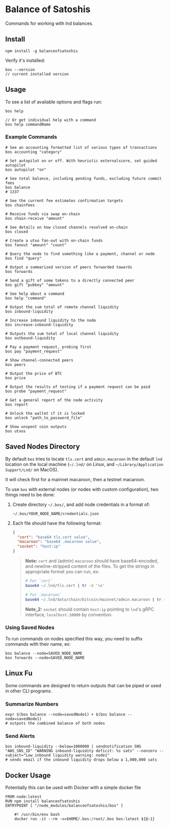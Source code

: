 # Balance of Satoshis

Commands for working with lnd balances.

## Install 

```shell
npm install -g balanceofsatoshis
```

Verify it's installed:

```shell
bos --version
// current installed version
``` 

## Usage

To see a list of available options and flags run: 
 
```shell
bos help

// Or get individual help with a command
bos help commandName
```

### Example Commands

```shell
# See an accounting formatted list of various types of transactions
bos accounting "category"

# Set autopilot on or off. With heuristic externalscore, set guided autopilot
bos autopilot "on"

# See total balance, including pending funds, excluding future commit fees
bos balance
# 1337

# See the current fee estimates confirmation targets
bos chainfees

# Receive funds via swap on-chain
bos chain-receive "amount"

# See details on how closed channels resolved on-chain
bos closed

# Create a utxo fan-out with on-chain funds
bos fanout "amount" "count"

# Query the node to find something like a payment, channel or node
bos find "query"

# Output a summarized version of peers forwarded towards
bos forwards

# Send a gift of some tokens to a directly connected peer
bos gift "pubkey" "amount"

# See help about a command
bos help "command"

# Output the sum total of remote channel liquidity
bos inbound-liquidity

# Increase inbound liquidity to the node
bos increase-inbound-liquidity

# Outputs the sum total of local channel liquidity
bos outbound-liquidity

# Pay a payment request, probing first
bos pay "payment_request"

# Show channel-connected peers
bos peers

# Output the price of BTC
bos price

# Output the results of testing if a payment request can be paid
bos probe "payment_request"

# Get a general report of the node activity
bos report

# Unlock the wallet if it is locked
bos unlock "path_to_password_file"

# Show unspent coin outputs
bos utxos
```

## Saved Nodes Directory

By default `bos` tries to locate `tls.cert` and `admin.macaroon` in the default
`lnd` location on the local machine (`~/.lnd/` on Linux, and
`~/Library/Application Support/Lnd/` on MacOS). 

It will check first for a mainnet macaroon, then a testnet macaroon.

To use `bos` with external nodes (or nodes with custom configuration), two
things need to be done: 

1. Create directory `~/.bos/`, and add node credentials in a format of: 

    `~/.bos/YOUR_NODE_NAME/credentials.json`
    
1. Each file should have the following format:

    ```json
    {
      "cert": "base64 tls.cert value",
      "macaroon": "base64 .macaroon value",
      "socket": "host:ip"
    }
    ```

    > **Note:** `cert` and (admin) `macaroon` should have base64-encoded, and newline-stripped content of the files. To get the strings in appropriate format you can run, ex:
    >
    >```bash
    ># For `cert` 
    >base64 ~/.lnd/tls.cert | tr -d '\n'
    >
    ># For `macaroon`
    >base64 ~/.lnd/data/chain/bitcoin/mainnet/admin.macaroon | tr -d '\n'
    >```
    >
    > **Note_2:** `socket` should contain `host:ip` pointing to `lnd`'s gRPC interface, `localhost:10009` by convention.  
 
### Using Saved Nodes
 
To run commands on nodes specified this way, you need to suffix commands with
their name, ex:
 
```shell
bos balance --node=SAVED_NODE_NAME
bos forwards --node=SAVED_NODE_NAME
```

## Linux Fu

Some commands are designed to return outputs that can be piped or used in other CLI programs.

### Summarize Numbers

```shell
expr $(bos balance --node=savedNode1) + $(bos balance --node=savedNode1)
# outputs the combined balance of both nodes
```

### Send Alerts

```shell
bos inbound-liquidity --below=1000000 | sendnotification SNS "AWS_SNS_ID" "WARNING inbound-liquidity deficit: %s sats" --nonzero --subject="Low inbound liquidity warning: node1"
# sends email if the inbound liquidity drops below a 1,000,000 sats
```

## Docker Usage

Potentially this can be used with Docker with a simple docker file

```
FROM node:latest
RUN npm install balanceofsatoshis
ENTRYPOINT [ "/node_modules/balanceofsatoshis/bos" ]
```

```
    #! /usr/bin/env bash
    docker run -it --rm -v=$HOME/.bos:/root/.bos bos:latest ${@:1}
```
